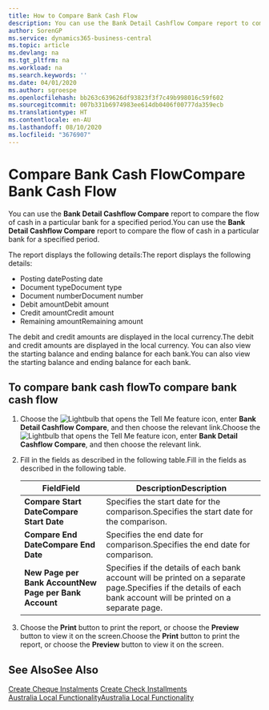 ```yaml
---
title: How to Compare Bank Cash Flow
description: You can use the Bank Detail Cashflow Compare report to compare the flow of cash in a particular bank for a specified period.
author: SorenGP
ms.service: dynamics365-business-central
ms.topic: article
ms.devlang: na
ms.tgt_pltfrm: na
ms.workload: na
ms.search.keywords: ''
ms.date: 04/01/2020
ms.author: sgroespe
ms.openlocfilehash: bb263c639626df93823f3f7c49b998016c59f602
ms.sourcegitcommit: 007b331b6974983ee614db0406f00777da359ecb
ms.translationtype: HT
ms.contentlocale: en-AU
ms.lasthandoff: 08/10/2020
ms.locfileid: "3676907"
---
```

# <a name="compare-bank-cash-flow"></a><span data-ttu-id="d4a6d-103">Compare Bank Cash Flow</span><span class="sxs-lookup"><span data-stu-id="d4a6d-103">Compare Bank Cash Flow</span></span>
<span data-ttu-id="d4a6d-104">You can use the **Bank Detail Cashflow Compare** report to compare the flow of cash in a particular bank for a specified period.</span><span class="sxs-lookup"><span data-stu-id="d4a6d-104">You can use the **Bank Detail Cashflow Compare** report to compare the flow of cash in a particular bank for a specified period.</span></span>  

 <span data-ttu-id="d4a6d-105">The report displays the following details:</span><span class="sxs-lookup"><span data-stu-id="d4a6d-105">The report displays the following details:</span></span>  

-   <span data-ttu-id="d4a6d-106">Posting date</span><span class="sxs-lookup"><span data-stu-id="d4a6d-106">Posting date</span></span>  
-   <span data-ttu-id="d4a6d-107">Document type</span><span class="sxs-lookup"><span data-stu-id="d4a6d-107">Document type</span></span>  
-   <span data-ttu-id="d4a6d-108">Document number</span><span class="sxs-lookup"><span data-stu-id="d4a6d-108">Document number</span></span>  
-   <span data-ttu-id="d4a6d-109">Debit amount</span><span class="sxs-lookup"><span data-stu-id="d4a6d-109">Debit amount</span></span>  
-   <span data-ttu-id="d4a6d-110">Credit amount</span><span class="sxs-lookup"><span data-stu-id="d4a6d-110">Credit amount</span></span>  
-   <span data-ttu-id="d4a6d-111">Remaining amount</span><span class="sxs-lookup"><span data-stu-id="d4a6d-111">Remaining amount</span></span>  

<span data-ttu-id="d4a6d-112">The debit and credit amounts are displayed in the local currency.</span><span class="sxs-lookup"><span data-stu-id="d4a6d-112">The debit and credit amounts are displayed in the local currency.</span></span> <span data-ttu-id="d4a6d-113">You can also view the starting balance and ending balance for each bank.</span><span class="sxs-lookup"><span data-stu-id="d4a6d-113">You can also view the starting balance and ending balance for each bank.</span></span>  

## <a name="to-compare-bank-cash-flow"></a><span data-ttu-id="d4a6d-114">To compare bank cash flow</span><span class="sxs-lookup"><span data-stu-id="d4a6d-114">To compare bank cash flow</span></span>  

1.  <span data-ttu-id="d4a6d-115">Choose the ![Lightbulb that opens the Tell Me feature](../../media/ui-search/search_small.png "Tell me what you want to do") icon, enter **Bank Detail Cashflow Compare**, and then choose the relevant link.</span><span class="sxs-lookup"><span data-stu-id="d4a6d-115">Choose the ![Lightbulb that opens the Tell Me feature](../../media/ui-search/search_small.png "Tell me what you want to do") icon, enter **Bank Detail Cashflow Compare**, and then choose the relevant link.</span></span>  
2.  <span data-ttu-id="d4a6d-116">Fill in the fields as described in the following table.</span><span class="sxs-lookup"><span data-stu-id="d4a6d-116">Fill in the fields as described in the following table.</span></span>  

    |<span data-ttu-id="d4a6d-117">Field</span><span class="sxs-lookup"><span data-stu-id="d4a6d-117">Field</span></span>|<span data-ttu-id="d4a6d-118">Description</span><span class="sxs-lookup"><span data-stu-id="d4a6d-118">Description</span></span>|  
    |---------------------------------|---------------------------------------|  
    |<span data-ttu-id="d4a6d-119">**Compare Start Date**</span><span class="sxs-lookup"><span data-stu-id="d4a6d-119">**Compare Start Date**</span></span>|<span data-ttu-id="d4a6d-120">Specifies the start date for the comparison.</span><span class="sxs-lookup"><span data-stu-id="d4a6d-120">Specifies the start date for the comparison.</span></span>|  
    |<span data-ttu-id="d4a6d-121">**Compare End Date**</span><span class="sxs-lookup"><span data-stu-id="d4a6d-121">**Compare End Date**</span></span>|<span data-ttu-id="d4a6d-122">Specifies the end date for comparison.</span><span class="sxs-lookup"><span data-stu-id="d4a6d-122">Specifies the end date for comparison.</span></span>|  
    |<span data-ttu-id="d4a6d-123">**New Page per Bank Account**</span><span class="sxs-lookup"><span data-stu-id="d4a6d-123">**New Page per Bank Account**</span></span>|<span data-ttu-id="d4a6d-124">Specifies if the details of each bank account will be printed on a separate page.</span><span class="sxs-lookup"><span data-stu-id="d4a6d-124">Specifies if the details of each bank account will be printed on a separate page.</span></span>|  

3.  <span data-ttu-id="d4a6d-125">Choose the **Print** button to print the report, or choose the **Preview** button to view it on the screen.</span><span class="sxs-lookup"><span data-stu-id="d4a6d-125">Choose the **Print** button to print the report, or choose the **Preview** button to view it on the screen.</span></span>  

## <a name="see-also"></a><span data-ttu-id="d4a6d-126">See Also</span><span class="sxs-lookup"><span data-stu-id="d4a6d-126">See Also</span></span>  
 <span data-ttu-id="d4a6d-127">[Create Cheque Instalments](how-to-create-check-installments.md) </span><span class="sxs-lookup"><span data-stu-id="d4a6d-127">[Create Check Installments](how-to-create-check-installments.md) </span></span>  
 [<span data-ttu-id="d4a6d-128">Australia Local Functionality</span><span class="sxs-lookup"><span data-stu-id="d4a6d-128">Australia Local Functionality</span></span>](australia-local-functionality.md)
